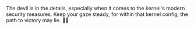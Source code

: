 The devil is in the details, especially when it comes to the kernel's modern security measures. Keep your gaze steady, for within that kernel config, the path to victory may lie. 👀🔐